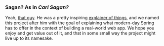 ### Sagan? As in *Carl Sagan?*

Yeah, [that guy][sagan]. He was a pretty inspiring [explainer of things][cosmos], and we named this project after him with the goal of explaining what modern-day Spring has to offer in the context of building a real-world web app. We hope you enjoy and get value out of it, and that in some small way the project might live up to its namesake.

[sagan]: http://en.wikipedia.org/wiki/Carl_Sagan
[cosmos]: http://en.wikipedia.org/wiki/Cosmos:_A_Personal_Voyage
